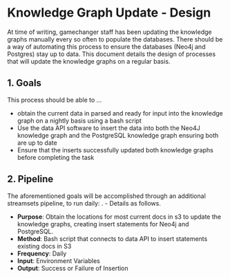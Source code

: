 # Knowledge Graph Update - Design

At time of writing, gamechanger staff has been updating the knowledge graphs manually every so often to populate the databases. There should be a way of automating this process to ensure the databases (Neo4j and Postgres) stay up to data. This document details the design of processes that will update the knowledge graphs on a regular basis.

## 1. Goals

This process should be able to ...

* obtain the current data in parsed and ready for input into the knowledge graph on a nightly basis using a bash script
* Use the data API software to insert the data into both the Neo4J knowledge graph and the PostgreSQL knowledge graph ensuring both are up to date 
* Ensure that the inserts successfully updated both knowledge graphs before completing the task

## 2. Pipeline

The aforementioned goals will be accomplished through an additional streamsets pipeline, to run daily: . - Details as follows.

* **Purpose**: Obtain the locations for most current docs in s3 to update the knowledge graphs, creating insert statements for Neo4j and PostgreSQL.
* **Method**: Bash script that connects to data API to insert statements existing docs in S3
* **Frequency**: Daily
* **Input**: Environment Variables
* **Output**: Success or Failure of Insertion